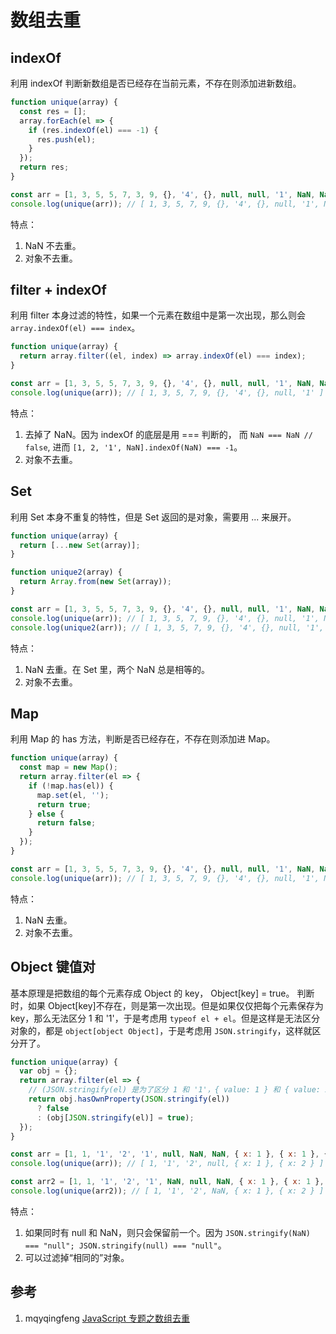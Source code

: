 # 数组去重

## indexOf

利用 indexOf 判断新数组是否已经存在当前元素，不存在则添加进新数组。

```javascript
function unique(array) {
  const res = [];
  array.forEach(el => {
    if (res.indexOf(el) === -1) {
      res.push(el);
    }
  });
  return res;
}

const arr = [1, 3, 5, 5, 7, 3, 9, {}, '4', {}, null, null, '1', NaN, NaN];
console.log(unique(arr)); // [ 1, 3, 5, 7, 9, {}, '4', {}, null, '1', NaN, NaN ]
```

特点：

1. NaN 不去重。
2. 对象不去重。

## filter + indexOf

利用 filter 本身过滤的特性，如果一个元素在数组中是第一次出现，那么则会 `array.indexOf(el) === index`。

```javascript
function unique(array) {
  return array.filter((el, index) => array.indexOf(el) === index);
}

const arr = [1, 3, 5, 5, 7, 3, 9, {}, '4', {}, null, null, '1', NaN, NaN];
console.log(unique(arr)); // [ 1, 3, 5, 7, 9, {}, '4', {}, null, '1' ]
```

特点：

1. 去掉了 NaN。因为 indexOf 的底层是用 === 判断的， 而 `NaN === NaN // false`, 进而 `[1, 2, '1', NaN].indexOf(NaN) === -1`。
2. 对象不去重。

## Set

利用 Set 本身不重复的特性，但是 Set 返回的是对象，需要用 ... 来展开。

```javascript
function unique(array) {
  return [...new Set(array)];
}

function unique2(array) {
  return Array.from(new Set(array));
}

const arr = [1, 3, 5, 5, 7, 3, 9, {}, '4', {}, null, null, '1', NaN, NaN];
console.log(unique(arr)); // [ 1, 3, 5, 7, 9, {}, '4', {}, null, '1', NaN ]
console.log(unique2(arr)); // [ 1, 3, 5, 7, 9, {}, '4', {}, null, '1', NaN ]
```

特点：

1. NaN 去重。在 Set 里，两个 NaN 总是相等的。
2. 对象不去重。

## Map

利用 Map 的 has 方法，判断是否已经存在，不存在则添加进 Map。

```javascript
function unique(array) {
  const map = new Map();
  return array.filter(el => {
    if (!map.has(el)) {
      map.set(el, '');
      return true;
    } else {
      return false;
    }
  });
}

const arr = [1, 3, 5, 5, 7, 3, 9, {}, '4', {}, null, null, '1', NaN, NaN];
console.log(unique(arr)); // [ 1, 3, 5, 7, 9, {}, '4', {}, null, '1', NaN ]
```

特点：

1. NaN 去重。
2. 对象不去重。

## Object 键值对

基本原理是把数组的每个元素存成 Object 的 key， Object[key] = true。 判断时，如果 Object[key]不存在，则是第一次出现。但是如果仅仅把每个元素保存为 key，那么无法区分 1 和 '1'，于是考虑用 `typeof el + el`。但是这样是无法区分对象的，都是 `object[object Object]`，于是考虑用 `JSON.stringify`，这样就区分开了。

```javascript
function unique(array) {
  var obj = {};
  return array.filter(el => {
    // (JSON.stringify(el) 是为了区分 1 和 '1'，{ value: 1 } 和 { value: 2 }
    return obj.hasOwnProperty(JSON.stringify(el))
      ? false
      : (obj[JSON.stringify(el)] = true);
  });
}

const arr = [1, 1, '1', '2', '1', null, NaN, NaN, { x: 1 }, { x: 1 }, { x: 2 }];
console.log(unique(arr)); // [ 1, '1', '2', null, { x: 1 }, { x: 2 } ]

const arr2 = [1, 1, '1', '2', '1', NaN, null, NaN, { x: 1 }, { x: 1 }, { x: 2 }];
console.log(unique(arr2)); // [ 1, '1', '2', NaN, { x: 1 }, { x: 2 } ]
```

特点：

1. 如果同时有 null 和 NaN，则只会保留前一个。因为 `JSON.stringify(NaN) === "null"; JSON.stringify(null) === "null"`。
2. 可以过滤掉“相同的”对象。

## 参考

1. mqyqingfeng [JavaScript 专题之数组去重](https://github.com/mqyqingfeng/Blog/issues/27)
